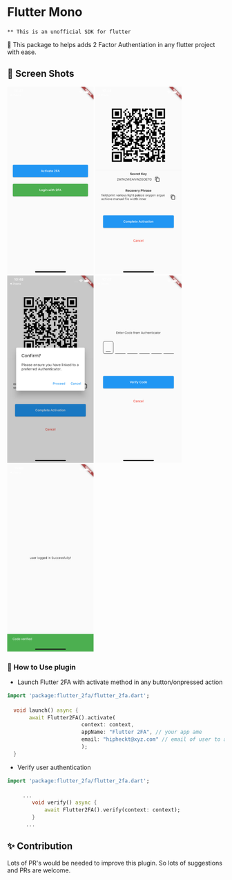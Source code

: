 # Flutter Mono

`** This is an unofficial SDK for flutter`

🔐 This package to helps adds 2 Factor Authentiation in any flutter project with ease.

## 📸 Screen Shots

<p float="left">
<img src="https://github.com/Hipheckts/Flutter-2FA/blob/master/sc_1.png" width="200">
<img src="https://github.com/Hipheckts/Flutter-2FA/blob/master/sc_2.png" width="200">
<img src="https://github.com/Hipheckts/Flutter-2FA/blob/master/sc_3.png" width="200">
<img src="https://github.com/Hipheckts/Flutter-2FA/blob/master/sc_4.png" width="200">
<img src="https://github.com/Hipheckts/Flutter-2FA/blob/master/sc_5.png" width="200">
</p>

### 🚀 How to Use plugin

- Launch Flutter 2FA with activate method in any button/onpressed action

```dart
import 'package:flutter_2fa/flutter_2fa.dart';

  void launch() async {
       await Flutter2FA().activate(
                        context: context,
                        appName: "Flutter 2FA", // your app ame
                        email: "hipheckt@xyz.com" // email of user to authenticate
                        );
  }
```

- Verify user authentication

```dart
import 'package:flutter_2fa/flutter_2fa.dart';

     ...
        void verify() async {
            await Flutter2FA().verify(context: context);
        }
      ...

```

## ✨ Contribution

Lots of PR's would be needed to improve this plugin. So lots of suggestions and PRs are welcome.
